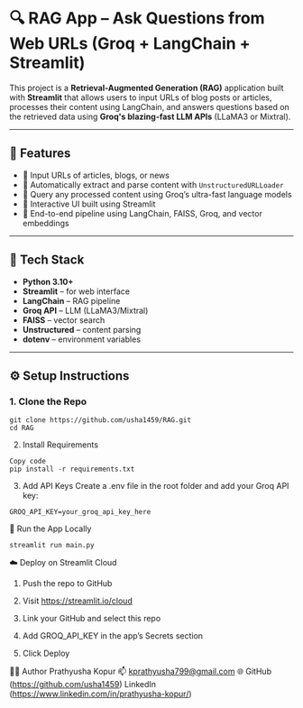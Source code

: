 # 🔍 RAG App – Ask Questions from Web URLs (Groq + LangChain + Streamlit)

This project is a **Retrieval-Augmented Generation (RAG)** application built with **Streamlit** that allows users to input URLs of blog posts or articles, processes their content using LangChain, and answers questions based on the retrieved data using **Groq's blazing-fast LLM APIs** (LLaMA3 or Mixtral).

---

## 🚀 Features

- 📰 Input URLs of articles, blogs, or news
- 📄 Automatically extract and parse content with `UnstructuredURLLoader`
- 🤖 Query any processed content using Groq’s ultra-fast language models
- 💬 Interactive UI built using Streamlit
- 🔁 End-to-end pipeline using LangChain, FAISS, Groq, and vector embeddings

---

## 🧠 Tech Stack

- **Python 3.10+**
- **Streamlit** – for web interface
- **LangChain** – RAG pipeline
- **Groq API** – LLM (LLaMA3/Mixtral)
- **FAISS** – vector search
- **Unstructured** – content parsing
- **dotenv** – environment variables

---

## ⚙️ Setup Instructions

### 1. Clone the Repo

```
git clone https://github.com/usha1459/RAG.git
cd RAG
```

2. Install Requirements
```
Copy code
pip install -r requirements.txt
```

3. Add API Keys
Create a .env file in the root folder and add your Groq API key:

```
GROQ_API_KEY=your_groq_api_key_here
```

🧪 Run the App Locally
```
streamlit run main.py
```

☁️ Deploy on Streamlit Cloud
1. Push the repo to GitHub

2. Visit https://streamlit.io/cloud

3. Link your GitHub and select this repo

4. Add GROQ_API_KEY in the app’s Secrets section

5. Click Deploy

👩‍💻 Author
Prathyusha Kopur
📫 kprathyusha799@gmail.com
🌐 GitHub (https://github.com/usha1459) 
LinkedIn (https://www.linkedin.com/in/prathyusha-kopur/)

